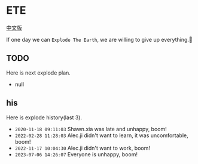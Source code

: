 # ETE

[中文版](README_ZH.md)

If one day we can `Explode The Earth`, we are willing to give up everything.🔲

## TODO

Here is next explode plan.

- null

## his

Here is explode history(last 3).

- `2020-11-18 09:11:03` Shawn.xia was late and unhappy, boom!
- `2022-02-28 11:28:03` Alec.ji didn't want to learn, it was uncomfortable, boom!
- `2022-11-17 10:04:30` Alec.ji didn't want to work, boom!
- `2023-07-06 14:26:07` Everyone is unhappy, boom!
